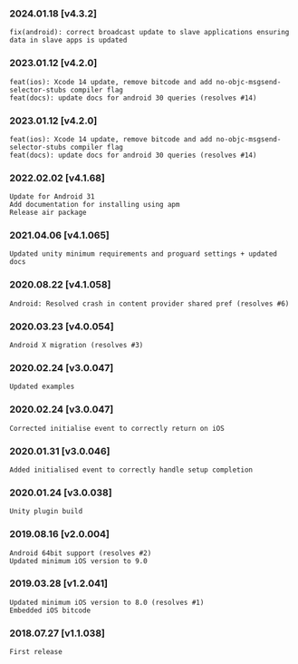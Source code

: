 ### 2024.01.18 [v4.3.2]

```
fix(android): correct broadcast update to slave applications ensuring data in slave apps is updated
```

### 2023.01.12 [v4.2.0]

```
feat(ios): Xcode 14 update, remove bitcode and add no-objc-msgsend-selector-stubs compiler flag 
feat(docs): update docs for android 30 queries (resolves #14)
```

### 2023.01.12 [v4.2.0]

```
feat(ios): Xcode 14 update, remove bitcode and add no-objc-msgsend-selector-stubs compiler flag 
feat(docs): update docs for android 30 queries (resolves #14)
```

### 2022.02.02 [v4.1.68]

```
Update for Android 31
Add documentation for installing using apm
Release air package
```



### 2021.04.06 [v4.1.065]

```
Updated unity minimum requirements and proguard settings + updated docs
```


### 2020.08.22 [v4.1.058]

```
Android: Resolved crash in content provider shared pref (resolves #6)
```


### 2020.03.23 [v4.0.054]

```
Android X migration (resolves #3)
```


### 2020.02.24 [v3.0.047]

```
Updated examples
```


### 2020.02.24 [v3.0.047]

```
Corrected initialise event to correctly return on iOS
```


### 2020.01.31 [v3.0.046]

```
Added initialised event to correctly handle setup completion
```


### 2020.01.24 [v3.0.038]

```
Unity plugin build
```


### 2019.08.16 [v2.0.004]

```
Android 64bit support (resolves #2)
Updated minimum iOS version to 9.0 
```


### 2019.03.28 [v1.2.041]

```
Updated minimum iOS version to 8.0 (resolves #1)
Embedded iOS bitcode
```


### 2018.07.27 [v1.1.038]

```
First release
```
